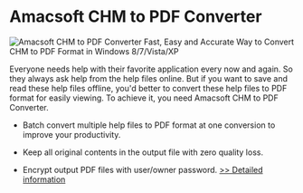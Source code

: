 # Amacsoft CHM to PDF Converter
![Amacsoft CHM to PDF Converter](https://mycommerce.akamaized.net/api/pimages/P300924617/BIG/300924617.PNG)
Fast, Easy and Accurate Way to Convert CHM to PDF Format in Windows 8/7/Vista/XP

Everyone needs help with their favorite application every now and again. So they always ask help from the help files online. But if you want to save and read these help files offline, you'd better to convert these help files to PDF format for easily viewing. To achieve it, you need Amacsoft CHM to PDF Converter.

* Batch convert multiple help files to PDF format at one conversion to improve your productivity.

* Keep all original contents in the output file with zero quality loss.

* Encrypt output PDF files with user/owner password.
[>> Detailed information](https://secure.shareit.com/shareit/product.html?productid=300924617&affiliateid=200057808)